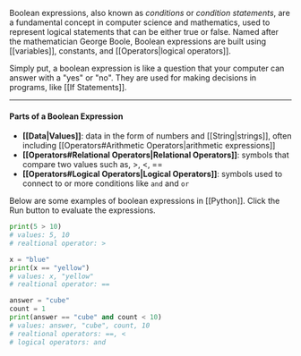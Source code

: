 Boolean expressions, also known as *conditions* or *condition statements*, are a fundamental concept in computer science and mathematics, used to represent logical statements that can be either true or false. Named after the mathematician George Boole, Boolean expressions are built using [[variables]], constants, and [[Operators|logical operators]].

Simply put, a boolean expression is like a question that your computer can answer with a "yes" or "no". They are used for making decisions in programs, like [[If Statements]].

---
#### Parts of a Boolean Expression

* **[[Data|Values]]**: data in the form of numbers and [[String|strings]], often including [[Operators#Arithmetic Operators|arithmetic expressions]] 
* **[[Operators#Relational Operators|Relational Operators]]**: symbols that compare two values such as, >, <, ==
* **[[Operators#Logical Operators|Logical Operators]]**: symbols used to connect to or more conditions like `and` and `or`

Below are some examples of boolean expressions in [[Python]]. Click the Run button to evaluate the expressions.

```python
print(5 > 10)
# values: 5, 10
# realtional operator: >
```

```python
x = "blue"
print(x == "yellow")
# values: x, "yellow"
# realtional operator: ==
```

```python
answer = "cube"
count = 1
print(answer == "cube" and count < 10)
# values: answer, "cube", count, 10
# realtional operators: ==, <
# logical operators: and
```